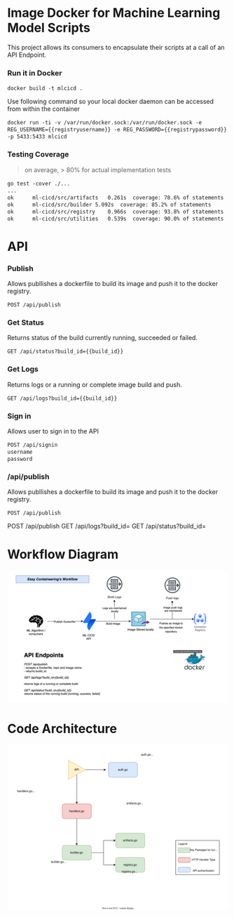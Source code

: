 # Image Docker for Machine Learning Model Scripts

This project allows its consumers to encapsulate their scripts at a call of an API Endpoint. 

### Run it in Docker
```
docker build -t mlcicd .
```
Use following command so your local docker daemon can be accessed from within the container

```
docker run -ti -v /var/run/docker.sock:/var/run/docker.sock -e REG_USERNAME={{registryusername}} -e REG_PASSWORD={{registrypassword}} -p 5433:5433 mlcicd
```
### Testing Coverage
> on average, > 80% for actual implementation tests
```
go test -cover ./...
...
ok  	ml-cicd/src/artifacts	0.261s	coverage: 78.6% of statements
ok  	ml-cicd/src/builder	5.092s	coverage: 85.2% of statements
ok  	ml-cicd/src/registry	0.966s	coverage: 93.8% of statements
ok  	ml-cicd/src/utilities	0.539s	coverage: 90.0% of statements
```

# API
### Publish
Allows publlishes a dockerfile to build its image and push it to the docker registry.
```
POST /api/publish
```

### Get Status
Returns status of the build currently running, succeeded or failed.
```
GET /api/status?build_id={{build_id}}
```

### Get Logs
Returns logs or a running or complete image build and push.
```
GET /api/logs?build_id={{build_id}}
```
### Sign in
Allows user to sign in to the API
```
POST /api/signin
username
password
```
### /api/publish 
Allows publlishes a dockerfile to build its image and push it to the docker registry.
```
POST /api/publish
```


POST /api/publish
GET /api/logs?build_id=
GET /api/status?build_id=

# Workflow Diagram

![workflow](./workflow.png)

# Code Architecture

![architecture](./codearch.svg)
